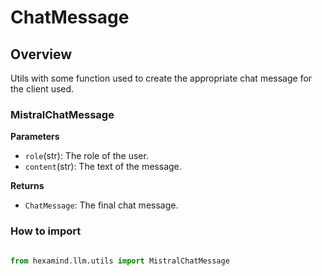 # ChatMessage

## Overview

Utils with some function used to create the appropriate chat message for the client used. 

### MistralChatMessage

**Parameters**

- `role`(str): The role of the user.
- `content`(str): The text of the message.

**Returns**

- `ChatMessage`: The final chat message.

### How to import 

```py

from hexamind.llm.utils import MistralChatMessage

```
